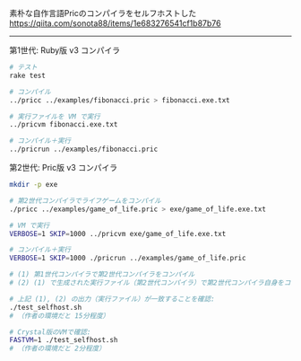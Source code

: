 素朴な自作言語Pricのコンパイラをセルフホストした  
https://qiita.com/sonota88/items/1e683276541cf1b87b76

---

第1世代: Ruby版 v3 コンパイラ

```sh
# テスト
rake test
```

```sh
# コンパイル
../pricc ../examples/fibonacci.pric > fibonacci.exe.txt

# 実行ファイルを VM で実行
../pricvm fibonacci.exe.txt

# コンパイル＋実行
../pricrun ../examples/fibonacci.pric
```

第2世代: Pric版 v3 コンパイラ

```sh
mkdir -p exe

# 第2世代コンパイラでライフゲームをコンパイル
./pricc ../examples/game_of_life.pric > exe/game_of_life.exe.txt

# VM で実行
VERBOSE=1 SKIP=1000 ../pricvm exe/game_of_life.exe.txt

# コンパイル＋実行
VERBOSE=1 SKIP=1000 ./pricrun ../examples/game_of_life.pric
```

```sh
# (1) 第1世代コンパイラで第2世代コンパイラをコンパイル
# (2) (1) で生成された実行ファイル（第2世代コンパイラ）で第2世代コンパイラ自身をコンパイル

# 上記 (1), (2) の出力（実行ファイル）が一致することを確認:
./test_selfhost.sh
# （作者の環境だと 15分程度）

# Crystal版のVMで確認:
FASTVM=1 ./test_selfhost.sh
# （作者の環境だと 2分程度）
```
